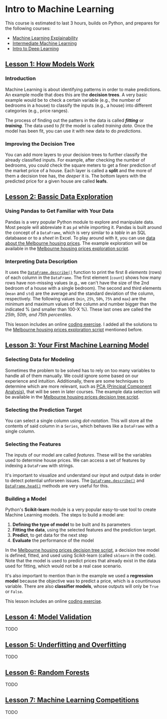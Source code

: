 # Intro to Machine Learning
This course is estimated to last 3 hours, builds on Python, and prepares for the following courses:
- [Machine Learning Explainability](https://www.kaggle.com/learn/machine-learning-explainability)
- [Intermediate Machine Learning](https://www.kaggle.com/learn/intermediate-machine-learning)
- [Intro to Deep Learning](https://www.kaggle.com/learn/intro-to-deep-learning)


## [Lesson 1: How Models Work](https://www.kaggle.com/code/dansbecker/how-models-work)
### Introduction
Machine Learning is about identifying patterns in order to make predictions. An example modle that does this are the **decision trees**. A very basic example would be to check a certain variable (e.g., the number of bedrooms in a house) to classify the inputs (e.g., a house) into different categories (e.g., price ranges).

The process of finding out the patters in the data is called ***fitting*** or ***training***. The data used to *fit* the model is called *training data*. Once the model has been fit, you can use it with new data to do *predictions*.

### Improving the Decision Tree
You can add more layers to your decision trees to further classify the already classified inputs. For example, after checking the number of bedrooms, you could check the square meters to get a finer prediction of the market price of a house. Each layer is called a **split** and the more of them a decision tree has, the *deeper* it is. The bottom layers with the predicted price for a given house are called **leafs**.


## [Lesson 2: Bassic Data Exploration](https://www.kaggle.com/code/dansbecker/basic-data-exploration)
### Using Pandas to Get Familiar with Your Data
Pandas is a very popular Python module to explore and manipulate data. Most people will abbreviate it as `pd` while importing it. Pandas is built around the concept of a `DataFrame`, which is very similar to a *table* in an SQL databaase or to a *sheet* in Excel. To play around with it, you can use [data about the Melbourne housing prices](https://www.kaggle.com/datasets/dansbecker/melbourne-housing-snapshot). The example exploration will be available in the [Melbourne housing prices exploration script](https://github.com/jmtc7/kaggle-courses/tree/main/00_intro_to_machine_learning/coding_exercises\lesson02_melbourne_housing_prices_explo.py).

### Interpreting Data Description
It uses the [`DataFrame.describe()`](https://pandas.pydata.org/pandas-docs/stable/reference/api/pandas.DataFrame.describe.html) function to print the first 8 *elements* (rows) of each column in the `DataFrame`. The first element (`count`) shows how many rows have non-missing values (e.g., we can't have the size of the 2nd bedroom of a house with a single bedroom). The second and third elements (`mean` and `std`) are the average and the standard deviation of the column, respectively. The following values (`min`, `25%`, `50%`, `75%` and `max`) are the minimum and maximum values of the column and number bigger than the indicated % (and smaller than 100-X %). These last ones are called the *25th, 50th, and 75th percentiles*.

This lesson includes an online [coding exercise](https://www.kaggle.com/code/jmtc7kaggle/exercise-explore-your-data/edit). I added all the solutions to the [Melbourne housing prices exploration script](https://github.com/jmtc7/kaggle-courses/tree/main/00_intro_to_machine_learning/coding_exercises\lesson02__melbourne_housing_prices_explo.py) mentioned before.


## [Lesson 3: Your First Machine Learning Model](https://www.kaggle.com/code/dansbecker/your-first-machine-learning-model)
### Selecting Data for  Modeling
Sometimes the problem to be solved has to rely on too many variables to handle all of them manually. We could ignore some based on our experience and intuition. Additionally, there are some techniques to determine which are more relevant, such as [PCA (Principal Component Analysis)](https://en.wikipedia.org/wiki/Principal_component_analysis), that will be seen in later courses. The example data selection will be available in the [Melbourne housing prices decision tree script](https://github.com/jmtc7/kaggle-courses/tree/main/00_intro_to_machine_learning/coding_exercises\lesson03_melbourne_housing_prices_decision_tree.py).

### Selecting the Prediction Target
You can select a single column using *dot-notation*. This will store all the contents of said column in a `Series`, which behaves like a `DataFrame` with a single column.

### Selecting the Features
The inputs of our model are called *features*. These will be the variables used to determine house prices. We can access a set of features by indexing a `DataFrame` with strings.

It's important to visualize and understand our input and output data in order to detect potential unforseen issues. The [`DataFrame.describe()`](https://pandas.pydata.org/pandas-docs/stable/reference/api/pandas.DataFrame.describe.html) and [`DataFrame.head()`](https://pandas.pydata.org/pandas-docs/stable/reference/api/pandas.DataFrame.head.html) methods are very useful for this.

### Building a Model
Python's **Scikit-learn** module is a very popular easy-to-use tool to create Machine Learning models. The steps to build a model are:
1. **Defining the type of model** to be built and its parameters
2. **Fitting the data**, using the selected features and the prediction target.
3. **Predict**, to get data for the next step
4. **Evaluate** the performance of the model

In the [Melbourne housing prices decision tree script](https://github.com/jmtc7/kaggle-courses/tree/main/00_intro_to_machine_learning/coding_exercises\lesson03_melbourne_housing_prices_decision_tree.py), a decision tree model is defined, fitted, and used using Scikit-learn (called `sklearn` in the code). Note that the model is used to predict prices that already exist in the data used for fitting, which would not be a real case scenario.

It's also important to mention than in the example we used a **regression model** because the objective was to predict a price, which is a countinuous variable. There are also **classifier models**, whose outputs will only be `True` or `False`.

This lesson includes an online [coding exercise](https://www.kaggle.com/kernels/fork/1404276).

## [Lesson 4: Model Validation](https://www.kaggle.com/code/dansbecker/model-validation)
TODO


## [Lesson 5: Underfitting and Overfitting](https://www.kaggle.com/code/dansbecker/underfitting-and-overfitting)
TODO


## [Lesson 6: Random Forests](https://www.kaggle.com/code/dansbecker/random-forests)
TODO


## [Lesson 7: Machine Learning Competitions](https://www.kaggle.com/code/alexisbcook/machine-learning-competitions)
TODO
